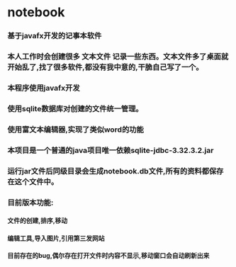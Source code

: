 # notebook
### 基于javafx开发的记事本软件
### 本人工作时会创建很多 文本文件 记录一些东西。文本文件多了桌面就开始乱了,找了很多软件,都没有我中意的,干脆自己写了一个。

### 本程序使用javafx开发
### 使用sqlite数据库对创建的文件统一管理。
### 使用富文本编辑器,实现了类似word的功能
### 本项目是一个普通的java项目唯一依赖sqlite-jdbc-3.32.3.2.jar
### 运行jar文件后同级目录会生成notebook.db文件,所有的资料都保存在这个文件中。

### 目前版本功能:
#### 文件的创建,排序,移动
#### 编辑工具,导入图片,引用第三发网站

#### 目前存在的bug,偶尔存在打开文件时内容不显示,移动窗口会自动刷新出来
